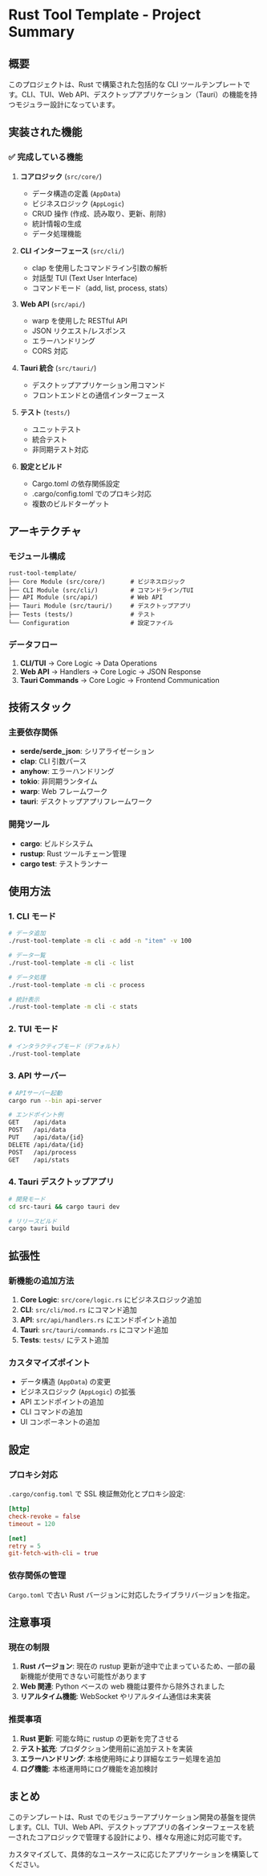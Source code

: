# Rust Tool Template - Project Summary

## 概要

このプロジェクトは、Rust で構築された包括的な CLI ツールテンプレートです。CLI、TUI、Web API、デスクトップアプリケーション（Tauri）の機能を持つモジュラー設計になっています。

## 実装された機能

### ✅ 完成している機能

1. **コアロジック** (`src/core/`)

   - データ構造の定義 (`AppData`)
   - ビジネスロジック (`AppLogic`)
   - CRUD 操作 (作成、読み取り、更新、削除)
   - 統計情報の生成
   - データ処理機能

2. **CLI インターフェース** (`src/cli/`)

   - clap を使用したコマンドライン引数の解析
   - 対話型 TUI (Text User Interface)
   - コマンドモード（add, list, process, stats）

3. **Web API** (`src/api/`)

   - warp を使用した RESTful API
   - JSON リクエスト/レスポンス
   - エラーハンドリング
   - CORS 対応

4. **Tauri 統合** (`src/tauri/`)

   - デスクトップアプリケーション用コマンド
   - フロントエンドとの通信インターフェース

5. **テスト** (`tests/`)

   - ユニットテスト
   - 統合テスト
   - 非同期テスト対応

6. **設定とビルド**
   - Cargo.toml の依存関係設定
   - .cargo/config.toml でのプロキシ対応
   - 複数のビルドターゲット

## アーキテクチャ

### モジュール構成

```
rust-tool-template/
├── Core Module (src/core/)       # ビジネスロジック
├── CLI Module (src/cli/)         # コマンドライン/TUI
├── API Module (src/api/)         # Web API
├── Tauri Module (src/tauri/)     # デスクトップアプリ
├── Tests (tests/)                # テスト
└── Configuration                 # 設定ファイル
```

### データフロー

1. **CLI/TUI** → Core Logic → Data Operations
2. **Web API** → Handlers → Core Logic → JSON Response
3. **Tauri Commands** → Core Logic → Frontend Communication

## 技術スタック

### 主要依存関係

- **serde/serde_json**: シリアライゼーション
- **clap**: CLI 引数パース
- **anyhow**: エラーハンドリング
- **tokio**: 非同期ランタイム
- **warp**: Web フレームワーク
- **tauri**: デスクトップアプリフレームワーク

### 開発ツール

- **cargo**: ビルドシステム
- **rustup**: Rust ツールチェーン管理
- **cargo test**: テストランナー

## 使用方法

### 1. CLI モード

```bash
# データ追加
./rust-tool-template -m cli -c add -n "item" -v 100

# データ一覧
./rust-tool-template -m cli -c list

# データ処理
./rust-tool-template -m cli -c process

# 統計表示
./rust-tool-template -m cli -c stats
```

### 2. TUI モード

```bash
# インタラクティブモード（デフォルト）
./rust-tool-template
```

### 3. API サーバー

```bash
# APIサーバー起動
cargo run --bin api-server

# エンドポイント例
GET    /api/data
POST   /api/data
PUT    /api/data/{id}
DELETE /api/data/{id}
POST   /api/process
GET    /api/stats
```

### 4. Tauri デスクトップアプリ

```bash
# 開発モード
cd src-tauri && cargo tauri dev

# リリースビルド
cargo tauri build
```

## 拡張性

### 新機能の追加方法

1. **Core Logic**: `src/core/logic.rs` にビジネスロジック追加
2. **CLI**: `src/cli/mod.rs` にコマンド追加
3. **API**: `src/api/handlers.rs` にエンドポイント追加
4. **Tauri**: `src/tauri/commands.rs` にコマンド追加
5. **Tests**: `tests/` にテスト追加

### カスタマイズポイント

- データ構造 (`AppData`) の変更
- ビジネスロジック (`AppLogic`) の拡張
- API エンドポイントの追加
- CLI コマンドの追加
- UI コンポーネントの追加

## 設定

### プロキシ対応

`.cargo/config.toml` で SSL 検証無効化とプロキシ設定:

```toml
[http]
check-revoke = false
timeout = 120

[net]
retry = 5
git-fetch-with-cli = true
```

### 依存関係の管理

`Cargo.toml` で古い Rust バージョンに対応したライブラリバージョンを指定。

## 注意事項

### 現在の制限

1. **Rust バージョン**: 現在の rustup 更新が途中で止まっているため、一部の最新機能が使用できない可能性があります
2. **Web 関連**: Python ベースの web 機能は要件から除外されました
3. **リアルタイム機能**: WebSocket やリアルタイム通信は未実装

### 推奨事項

1. **Rust 更新**: 可能な時に rustup の更新を完了させる
2. **テスト拡充**: プロダクション使用前に追加テストを実装
3. **エラーハンドリング**: 本格使用時により詳細なエラー処理を追加
4. **ログ機能**: 本格運用時にログ機能を追加検討

## まとめ

このテンプレートは、Rust でのモジュラーアプリケーション開発の基盤を提供します。CLI、TUI、Web API、デスクトップアプリの各インターフェースを統一されたコアロジックで管理する設計により、様々な用途に対応可能です。

カスタマイズして、具体的なユースケースに応じたアプリケーションを構築してください。
